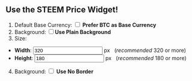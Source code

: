 ## Use the STEEM Price Widget!
<div class="pull-right" id="widgetsample">

</div>

1. Default Base Currency: <input type="checkbox" onclick="compilewidget()" id="choiceusebtc"> <b>Prefer BTC as Base Currency</b>
2. Background: <input type="checkbox" onclick="compilewidget()" id="choicenobg">**Use Plain Background**
3. Size:
  * **Width**: <input type="text" onchange="compilewidget()" id="choicewidth" name="choicewidth" value="320"> px &nbsp;&nbsp;(<em>recommended</em> 320 or more)
  * **Height**: <input type="text" onchange="compilewidget()" id="choiceheight" name="choiceheight" value="180"> px &nbsp;&nbsp;(<em>recommended</em> 180 or more)
4. Background: <input type="checkbox" onclick="compilewidget()" id="choicenoborder"> **Use No Border**

<script src="https://ajax.googleapis.com/ajax/libs/jquery/3.2.1/jquery.min.js" async></script>
<script src="customize.js"></script>